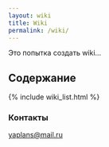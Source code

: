 ```yaml
---
layout: wiki
title: Wiki
permalink: /wiki/
---
```


Это попытка создать wiki...

## Содержание


{% include wiki_list.html %}


### Контакты

[yaplans@mail.ru](mailto:yaplans@mail.ru)
